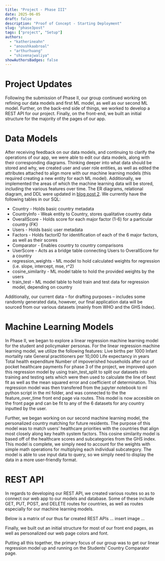 ```yaml
---
title: "Project - Phase III"
date: 2025-06-05
draft: false
description: "Proof of Concept - Starting Deployment"
slug: "phase3post"
tags: ["project", "Setup"]
authors:
  - "katherineahn"
  - "anoushkaabroal"
  - "arthurhuang"
  - "shivenajwaliya"
showAuthorsBadges: false
---
```

# Project Updates  
Following the submission of Phase II, our group continued working on refining our data models and first ML model, as well as our second ML model. Further, on the back-end side of things, we worked to develop a REST API for our project. Finally, on the front-end, we built an initial structure for the majority of the pages of our app.

# Data Models 
After receiving feedback on our data models, and continuing to clarify the operations of our app, we were able to edit our data models, along with their corresponding diagrams. Thinking deeper into what data should be stored and why, we created user and user role entities, as well as edited the attributes attached to align more with our machine learning models (this required creating a new entity for each ML model). Additionally, we implemented the areas of which the machine learning data will be stored, including the various features over time. The ER diagrams, relational diagram, and DDL were updated in [blog post 2](https://arthur-t-huang.github.io/Care-Compass-Blog/team_posts/phase2post/#er-diagrams-relational-diagram-sql-ddl). We currently have the following tables in our SQL:

- Country - Holds basic country metadata
- CountryInfo - Weak entity to Country, stores qualitative country data
- OverallScore - Holds score for each major factor (1-6) for a particular country (FK)
- Users - Holds basic user metadata
- Factors - Holds factorID for identification of each of the 6 major factors, as well as their scores
- Comparator - Enables country to country comparisons
- UserScore - Acts as a bridge table connecting Users to OverallScore for a country
- regression_weights - ML model to hold calculated weights for regression (i.e. slope, intercept, mse, r^2)
- cosine_similarity - ML model table to hold the provided weights by the users 
- train_test - ML model table to hold train and test data for regression model, depending on country


Additionally, our current data – for drafting purposes – includes some randomly generated data, however, our final application data will be sourced from our various datasets (mainly from WHO and the GHS Index). 

# Machine Learning Models
In Phase II, we began to explore a linear regression machine learning model for the student and policymaker personas. For the linear regression machine learning model, we utilize the following features: 
Live births per 1000
Infant mortality rate 
General practitioners per 10,000
Life expectancy in years
Total health expenditure 
Number of impoverished households after out of pocket healthcare payments
For phase 3 of the project, we improved upon this regression model by using train_test_split to split our datasets into training and testing sets which were then used to calculate the line of best fit as well as the mean squared error and coefficient of determination. This regression model was then transfered from the jupyter notebook to ml python script in the ml folder, and was connected to the the feature_over_time front end page via routes. This model is now accesible on the front page and can be fit to any of the 6 datasets for any country inputted by the user.

Further, we began working on our second machine learning model, the personalized country matching for future residents. The purpose of this model was to match users’ healthcare priorities with the countries that align most closely along key health system factors. This cosine similarity model is based off of the healthcare scores and subcategories from the GHS index. This model is complete, we simply need to account for the weights with simple math operations for multiplying each individual subcategory. The model is able to use input data to query, so we simply need to display the data in a more user-friendly format. 

# REST API
In regards to developing our REST API, we created various routes so as to connect our web app to our models and database. Some of these include GET, PUT, POST, and DELETE routes for countries, as well as routes especially for our machine learning models. 


Below is a matrix of our thus far created REST APIs
... insert image ...

Finally, we built out an initial structure for most of our front end pages, as well as personalized  our web page colors and font. 

Putting all this together, the primary focus of our group was to get our linear regression model up and running on the Students’ Country Comparator page. 









